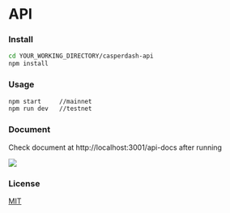 # API

### Install

```sh
cd YOUR_WORKING_DIRECTORY/casperdash-api
npm install
```

### Usage

```sh
npm start     //mainnet
npm run dev   //testnet
```

### Document

Check document at http://localhost:3001/api-docs after running

![](https://i.imgur.com/kaDjQfF.png)

### License

[MIT](https://raw.githubusercontent.com/CasperDash/casperdash-client/develop/LICENSE)
